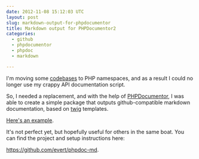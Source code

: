```yaml
---
date: 2012-11-08 15:12:03 UTC
layout: post
slug: markdown-output-for-phpdocumentor
title: Markdown output for PHPDocumentor2
categories:
  - github
  - phpdocumentor
  - phpdoc
  - markdown

---
```

<p>I'm moving some <a href="https://github.com/evert/SabreDAV">codebases</a> to PHP namespaces, and as a result I could no longer use my crappy API documentation script.</p>

<p>So, I needed a replacement, and with the help of <a href="http://www.phpdoc.org/">PHPDocumentor</a>, I was able to create a simple package that outputs github-compatible markdown documentation, based on <a href="http://twig.sensiolabs.org/">twig</a> templates.</p>

<p><a href="https://github.com/evert/SabreDAV/wiki/Sabre-DAV-FS-Directory">Here's an example</a>.</p>

<p>It's not perfect yet, but hopefully useful for others in the same boat. You can find the project and setup instructions here:</p>

<p><a href="https://github.com/evert/phpdoc-md">https://github.com/evert/phpdoc-md</a>.</p>